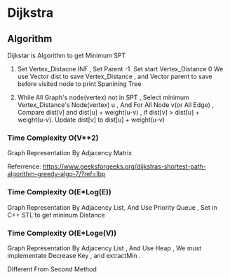 # Dijkstra


## Algorithm

Dijkstar is Algorithm to get  Minimum SPT

1. Set Vertex_Distacne   INF , Set Parent -1. Set start  Vertex_Distance 0
We use Vector dist to save Vertex_Distance , and Vector parent to save before visited node to print Spanining Tree 

2. While All Graph's node(vertex) not in SPT , Select minimum Vertex_Distance's Node(vertex)  u ,
And For All Node v(or All Edge) , Compare dist[v]  and dist[u] + weight(u-v)  , if dist[v]  > dist[u] + weight(u-v).
Update dist[v] to dist[u] + weight(u-v)



### Time Complexity O(V**2)


Graph Representation By Adjacency Matrix


Referrence: https://www.geeksforgeeks.org/dijkstras-shortest-path-algorithm-greedy-algo-7/?ref=lbp

### Time Complexity O(E*Log(E))


Graph Representation By Adjacency List, 
And Use Priority Queue , Set in C++ STL to get mininum Distance

### Time Complexity O(E*Loge(V))

Graph Representation By Adjacency List , 
And Use Heap ,
We must implementate Decrease Key , and extractMin .

Different From Second Method

